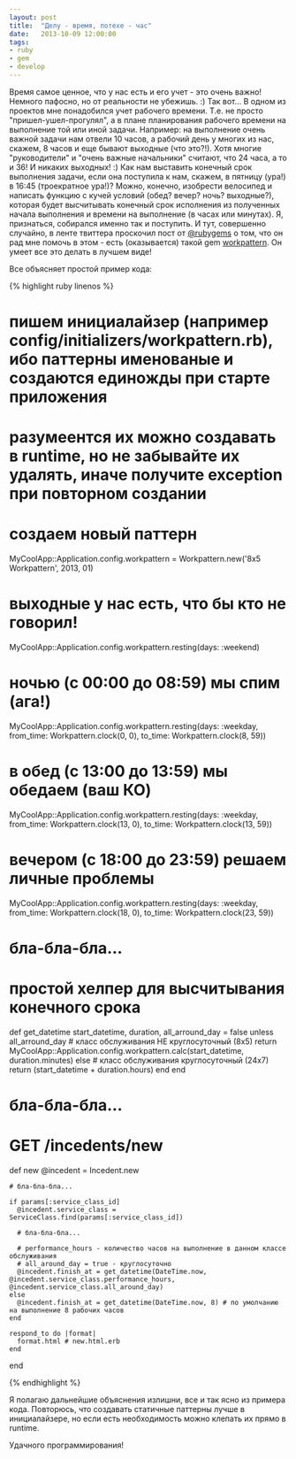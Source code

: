 ```yaml
---
layout: post
title:  "Делу - время, потехе - час"
date:   2013-10-09 12:00:00
tags:
- ruby
- gem
- develop
---
```

Время самое ценное, что у нас есть и его учет - это очень важно! Немного пафосно, но от реальности не убежишь. :) Так вот... В одном из проектов мне понадобился учет рабочего времени. Т.е. не просто "пришел-ушел-прогулял", а в плане планирования рабочего времени на выполнение той или иной задачи. Например: на выполнение очень важной задачи нам отвели 10 часов, а рабочий день у многих из нас, скажем, 8 часов и еще бывают выходные (что это?!). Хотя многие "руководители" и "очень важные начальники" считают, что 24 часа, а то и 36! И никаких выходных! :) Как нам выставить конечный срок выполнения задачи, если она поступила к нам, скажем, в пятницу (ура!) в 16:45 (троекратное ура!)? Можно, конечно, изобрести велосипед и написать функцию с кучей условий (обед? вечер? ночь? выходные?), которая будет высчитывать конечный срок исполнения из полученных начала выполнения и времени на выполнение (в часах или минутах). Я, признаться, собирался именно так и поступить. И тут, совершенно случайно, в ленте твиттера проскочил пост от [@rubygems](https://twitter.com/rubygems) о том, что он рад мне помочь в этом - есть (оказывается) такой gem [workpattern](https://github.com/callenb/workpattern). Он умеет все это делать в лучшем виде!

Все объясняет простой пример кода:

{% highlight ruby linenos %}

  # пишем инициалайзер (например config/initializers/workpattern.rb), ибо паттерны именованые и создаются единожды при старте приложения
  # разумеентся их можно создавать в runtime, но не забывайте их удалять, иначе получите exception при повторном создании

  # создаем новый паттерн
  MyCoolApp::Application.config.workpattern = Workpattern.new('8х5 Workpattern', 2013, 01)
  # выходные у нас есть, что бы кто не говорил!
  MyCoolApp::Application.config.workpattern.resting(days: :weekend)
  # ночью (с 00:00 до 08:59) мы спим (ага!)
  MyCoolApp::Application.config.workpattern.resting(days: :weekday, from_time: Workpattern.clock(0, 0), to_time: Workpattern.clock(8, 59))
  # в обед (с 13:00 до 13:59) мы обедаем (ваш КО)
  MyCoolApp::Application.config.workpattern.resting(days: :weekday, from_time: Workpattern.clock(13, 0), to_time: Workpattern.clock(13, 59)) 
  # вечером (с 18:00 до 23:59) решаем личные проблемы
  MyCoolApp::Application.config.workpattern.resting(days: :weekday, from_time: Workpattern.clock(18, 0), to_time: Workpattern.clock(23, 59)) 

  # бла-бла-бла...

  # простой хелпер для высчитывания конечного срока
  def get_datetime start_datetime, duration, all_arround_day = false
    unless all_arround_day # класс обслуживания НЕ круглосуточный (8х5)
      return MyCoolApp::Application.config.workpattern.calc(start_datetime, duration.minutes)
    else # класс обслуживания круглосуточный (24х7)
      return (start_datetime + duration.hours)
    end
  end

  # бла-бла-бла...

  # GET /incedents/new
  def new
    @incedent = Incedent.new

    # бла-бла-бла...

    if params[:service_class_id]
      @incedent.service_class = ServiceClass.find(params[:service_class_id])

      # бла-бла-бла...

      # performance_hours - количество часов на выполнение в данном классе обслуживания
      # all_around_day = true - круглосуточно
      @incedent.finish_at = get_datetime(DateTime.now, @incedent.service_class.performance_hours, @incedent.service_class.all_around_day)
    else
      @incedent.finish_at = get_datetime(DateTime.now, 8) # по умолчанию на выполнение 8 рабочих часов
    end

    respond_to do |format|
      format.html # new.html.erb
    end
  end

{% endhighlight %}

Я полагаю дальнейшие объяснения излишни, все и так ясно из примера кода. Повторюсь, что создавать статичные паттерны лучше в инициалайзере, но если есть необходимость можно клепать их прямо в runtime.

Удачного программирования!
